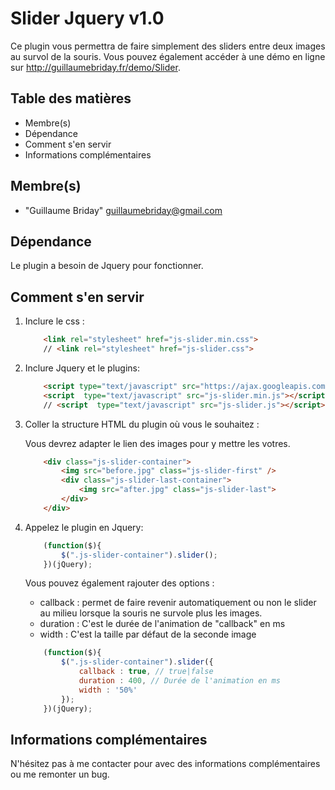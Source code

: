 # Slider Jquery v1.0

Ce plugin vous permettra de faire simplement des sliders entre deux images au survol de la souris.
Vous pouvez également accéder à une démo en ligne sur http://guillaumebriday.fr/demo/Slider.

## Table des matières

* Membre(s)
* Dépendance
* Comment s'en servir
* Informations complémentaires


## Membre(s)

* "Guillaume Briday" <guillaumebriday@gmail.com>

## Dépendance

Le plugin a besoin de Jquery pour fonctionner.

## Comment s'en servir

1. Inclure le css :

    ```html
        <link rel="stylesheet" href="js-slider.min.css">
        // <link rel="stylesheet" href="js-slider.css">   
    ```
    
2. Inclure Jquery et le plugins:

    ```html
        <script type="text/javascript" src="https://ajax.googleapis.com/ajax/libs/jquery/2.1.3/jquery.min.js"></script>
        <script  type="text/javascript" src="js-slider.min.js"></script>
        // <script  type="text/javascript" src="js-slider.js"></script>
    ```

3. Coller la structure HTML du plugin où vous le souhaitez :

    Vous devrez adapter le lien des images pour y mettre les votres.

    ```html
        <div class="js-slider-container">
            <img src="before.jpg" class="js-slider-first" />
            <div class="js-slider-last-container">
                <img src="after.jpg" class="js-slider-last">
            </div>
        </div>  
    ```


4. Appelez le plugin en Jquery:

    ```javascript
        (function($){
            $(".js-slider-container").slider();
        })(jQuery);
    ```

    Vous pouvez également rajouter des options : 

    * callback : permet de faire revenir automatiquement ou non le slider au milieu lorsque la souris ne survole plus les images.
    * duration : C'est le durée de l'animation de "callback" en ms
    * width : C'est la taille par défaut de la seconde image

    ```javascript
        (function($){
            $(".js-slider-container").slider({
                callback : true, // true|false
                duration : 400, // Durée de l'animation en ms
                width : '50%'
            });
        })(jQuery);
    ```  

## Informations complémentaires

N'hésitez pas à me contacter pour avec des informations complémentaires ou me remonter un bug.
